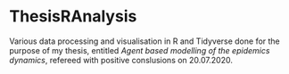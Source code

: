 # ThesisRAnalysis

Various data processing and visualisation in R and Tidyverse done for the purpose of my thesis, entitled *Agent based modelling of the epidemics dynamics*, refereed with positive conslusions on 20.07.2020.
